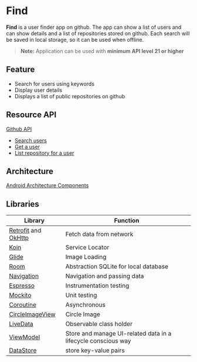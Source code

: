 # Find
**Find** is a user finder app on github. The app can show a list of users and can show details and a list of repositories stored on github. Each search will be saved in local storage, so it can be used when offline.
> **Note:** Application can be used with **minimum API level 21 or higher**

## Feature

- Search for users using keywords
- Display user details
- Displays a list of public repositories on github

## Resource API

[Github API](https://docs.github.com/en/rest)
 - [Search users](https://docs.github.com/en/rest/reference/search#search-users)
 - [Get a user](https://docs.github.com/en/rest/reference/users#get-a-user)
 - [List repository for a user](https://docs.github.com/en/rest/reference/repos#list-repositories-for-a-user)
		
## Architecture

[Android Architecture Components](https://developer.android.com/topic/libraries/architecture)

## Libraries

| Library                          	                                                              | Function							                                        |
|-------------------------------------------------------------------------------------------------|---------------------------------------------------------------|
| [Retrofit](https://square.github.io/retrofit/) and [OkHttp](https://square.github.io/okhttp/)   |Fetch data from network			                                  |
| [Koin](https://insert-koin.io/)            	                                                    | Service Locator					                                      |
| [Glide](https://github.com/bumptech/glide)	                                                    | Image Loading		                                              |
| [Room](https://developer.android.com/jetpack/androidx/releases/room)                            | Abstraction SQLite for local database                         |
| [Navigation](https://developer.android.com/jetpack/androidx/releases/navigation)                | Navigation and passing data                                   |
| [Espresso](https://developer.android.com/training/testing/espresso)                             | Instrumentation testing                                       |
| [Mockito](https://github.com/mockito/mockito)                                                   | Unit testing                                                  |
| [Coroutine](https://developer.android.com/kotlin/coroutines)                                    | Asynchronous                                                  |
| [CircleImageView](https://github.com/hdodenhof/CircleImageView)                                 | Circle Image                                                  |
| [LiveData](https://developer.android.com/topic/libraries/architecture/livedata)                 | Observable class holder                                       |
| [ViewModel](https://developer.android.com/topic/libraries/architecture/viewmodel)               | Store and manage UI-related data in a lifecycle conscious way |
| [DataStore](https://developer.android.com/topic/libraries/architecture/datastore)               | store key-value pairs                                         |
